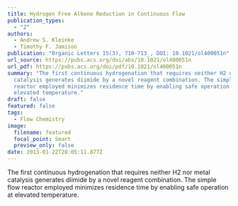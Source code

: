 ```yaml
---
title: Hydrogen Free Alkene Reduction in Continuous Flow
publication_types:
  - "2"
authors:
  - Andrew S. Kleinke
  - Timothy F. Jamison
publication: "Organic Letters 15(3), 710-713_, DOI: 10.1021/ol400051n"
url_source: https://pubs.acs.org/doi/abs/10.1021/ol400051n
url_pdf: https://pubs.acs.org/doi/pdf/10.1021/ol400051n
summary: "The first continuous hydrogenation that requires neither H2 nor metal
  catalysis generates diimide by a novel reagent combination. The simple flow
  reactor employed minimizes residence time by enabling safe operation at
  elevated temperature."
draft: false
featured: false
tags:
  - Flow Chemistry
image:
  filename: featured
  focal_point: Smart
  preview_only: false
date: 2013-01-22T20:05:11.877Z
---
```

  The first continuous hydrogenation that requires neither H2 nor metal catalysis generates diimide by a novel reagent combination. The simple flow reactor employed minimizes residence time by enabling safe operation at elevated temperature.
